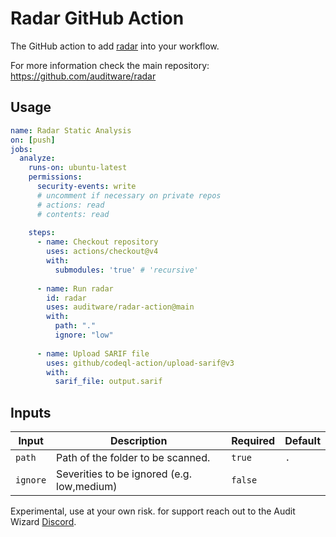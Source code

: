 # Radar GitHub Action
The GitHub action to add [radar](https://github.com/auditware/radar) into your workflow.

For more information check the main repository: https://github.com/auditware/radar

## Usage
```yaml
name: Radar Static Analysis
on: [push]
jobs:
  analyze:
    runs-on: ubuntu-latest
    permissions:
      security-events: write
      # uncomment if necessary on private repos
      # actions: read
      # contents: read
      
    steps:
      - name: Checkout repository
        uses: actions/checkout@v4
        with:
          submodules: 'true' # 'recursive'
      
      - name: Run radar
        id: radar
        uses: auditware/radar-action@main
        with:
          path: "."
          ignore: "low"
  
      - name: Upload SARIF file
        uses: github/codeql-action/upload-sarif@v3
        with:
          sarif_file: output.sarif
```

## Inputs

| Input                 | Description                                 | Required | Default | 
|-----------------------|---------------------------------------------|----------|---------|
| `path`                | Path of the folder to be scanned.           | `true`   | `.`     |
| `ignore`              | Severities to be ignored (e.g. low,medium)  | `false`  |         |


Experimental, use at your own risk. for support reach out to the Audit Wizard [Discord](https://discord.gg/8PTTMd96p4).
